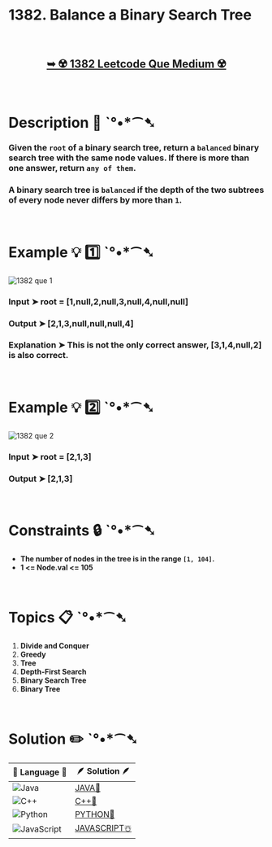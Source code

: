 # 1382. Balance a Binary Search Tree

</br> 

<h2 align="center"> 

<a href="https://leetcode.com/problems/balance-a-binary-search-tree/description/?envType=daily-question&envId=2024-06-26"><strong>➥ ☢️ 1382 Leetcode Que Medium ☢️ </strong></a>
</h2>

</br>

# Description 📜 ˋ°•*⁀➷

### Given the `root` of a binary search tree, return a `balanced` binary search tree with the same node values. If there is more than one answer, return `any of them`.

### A binary search tree is `balanced` if the depth of the two subtrees of every node never differs by more than `1`.



</br>

# Example 💡 1️⃣ ˋ°•*⁀➷

![1382 que 1](https://github.com/Prakhar-002/Prakhar-002/assets/136890202/aa6e9881-57a6-48bf-ab49-0fec67257a65)

  ### Input  ➤ root = [1,null,2,null,3,null,4,null,null]

  ### Output  ➤ [2,1,3,null,null,null,4]

  ### Explanation  ➤ This is not the only correct answer, [3,1,4,null,2] is also correct.

</br>

# Example 💡 2️⃣ ˋ°•*⁀➷

![1382 que 2](https://github.com/Prakhar-002/Prakhar-002/assets/136890202/43a99cec-a079-4b89-914c-ef3a3b22b14f)

  ### Input ➤ root = [2,1,3]

  ### Output  ➤ [2,1,3]

</br>

# Constraints 🔒 ˋ°•*⁀➷

- **The number of nodes in the tree is in the range `[1, 104]`.**
- **1 <= Node.val <= 105**

</br>

# Topics 📋 ˋ°•*⁀➷

1. **Divide and Conquer**
2. **Greedy**
3. **Tree**
4. **Depth-First Search**
5. **Binary Search Tree**
6. **Binary Tree**


</br>

# Solution ✏️ ˋ°•*⁀➷

| 📒 Language 📒  | 🪶 Solution 🪶 |
| ------------- | ------------- |
|  ![Java](https://img.shields.io/badge/java-%23ED8B00.svg?style=for-the-badge&logo=openjdk&logoColor=white)  | [JAVA🍁](https://github.com/Prakhar-002/LEETCODE/blob/main/%F0%9F%93%9C%20Daily%20Challange%20%F0%9F%92%A1/06%20June%20%20%F0%9F%8C%9E%202024/26%20-%2006%20-%202024%20---%201382.%20Balance%20a%20Binary%20Search%20Tree%20%E2%98%83%EF%B8%8F%20%F0%9F%8D%81%20%F0%9F%8D%B0%20%F0%9F%8E%B2/%F0%9F%8D%81JAVA_1382_BalanceABinarySearchTree.java) |
|  ![C++](https://img.shields.io/badge/c++-%2300599C.svg?style=for-the-badge&logo=c%2B%2B&logoColor=white)  | [C++🎲](https://github.com/Prakhar-002/LEETCODE/blob/main/%F0%9F%93%9C%20Daily%20Challange%20%F0%9F%92%A1/06%20June%20%20%F0%9F%8C%9E%202024/26%20-%2006%20-%202024%20---%201382.%20Balance%20a%20Binary%20Search%20Tree%20%E2%98%83%EF%B8%8F%20%F0%9F%8D%81%20%F0%9F%8D%B0%20%F0%9F%8E%B2/%F0%9F%8E%B2CPP_1382_BalanceABinarySearchTree.cpp)  |
|  ![Python](https://img.shields.io/badge/python-3670A0?style=for-the-badge&logo=python&logoColor=ffdd54)    | [PYTHON🍰](https://github.com/Prakhar-002/LEETCODE/blob/main/%F0%9F%93%9C%20Daily%20Challange%20%F0%9F%92%A1/06%20June%20%20%F0%9F%8C%9E%202024/26%20-%2006%20-%202024%20---%201382.%20Balance%20a%20Binary%20Search%20Tree%20%E2%98%83%EF%B8%8F%20%F0%9F%8D%81%20%F0%9F%8D%B0%20%F0%9F%8E%B2/%F0%9F%8D%B0PYTHON_1382_BalanceABinarySearchTree.py) |
| ![JavaScript](https://img.shields.io/badge/javascript-%23323330.svg?style=for-the-badge&logo=javascript&logoColor=%23F7DF1E)   | [JAVASCRIPT☃️](https://github.com/Prakhar-002/LEETCODE/blob/main/%F0%9F%93%9C%20Daily%20Challange%20%F0%9F%92%A1/06%20June%20%20%F0%9F%8C%9E%202024/26%20-%2006%20-%202024%20---%201382.%20Balance%20a%20Binary%20Search%20Tree%20%E2%98%83%EF%B8%8F%20%F0%9F%8D%81%20%F0%9F%8D%B0%20%F0%9F%8E%B2/%E2%98%83%EF%B8%8FJAVASCRIPT_1382_BalanceABinarySearchTree.js) |
